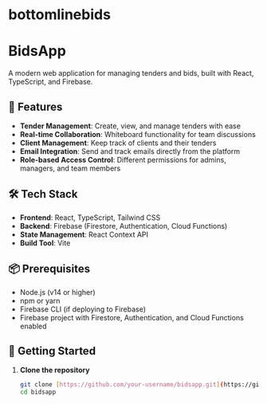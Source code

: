 # bottomlinebids
# BidsApp

A modern web application for managing tenders and bids, built with React, TypeScript, and Firebase.

## 🚀 Features

- **Tender Management**: Create, view, and manage tenders with ease
- **Real-time Collaboration**: Whiteboard functionality for team discussions
- **Client Management**: Keep track of clients and their tenders
- **Email Integration**: Send and track emails directly from the platform
- **Role-based Access Control**: Different permissions for admins, managers, and team members

## 🛠️ Tech Stack

- **Frontend**: React, TypeScript, Tailwind CSS
- **Backend**: Firebase (Firestore, Authentication, Cloud Functions)
- **State Management**: React Context API
- **Build Tool**: Vite

## 📦 Prerequisites

- Node.js (v14 or higher)
- npm or yarn
- Firebase CLI (if deploying to Firebase)
- Firebase project with Firestore, Authentication, and Cloud Functions enabled

## 🚀 Getting Started

1. **Clone the repository**
   ```bash
   git clone [https://github.com/your-username/bidsapp.git](https://github.com/your-username/bidsapp.git)
   cd bidsapp
